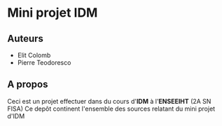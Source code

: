 # Mini projet IDM

## Auteurs
* Elit Colomb
* Pierre Teodoresco

## A propos
Ceci est un projet effectuer dans du cours d'**IDM** à l'**ENSEEIHT** (2A SN FISA)
Ce depôt continent l'ensemble des sources relatant du mini projet d'IDM
